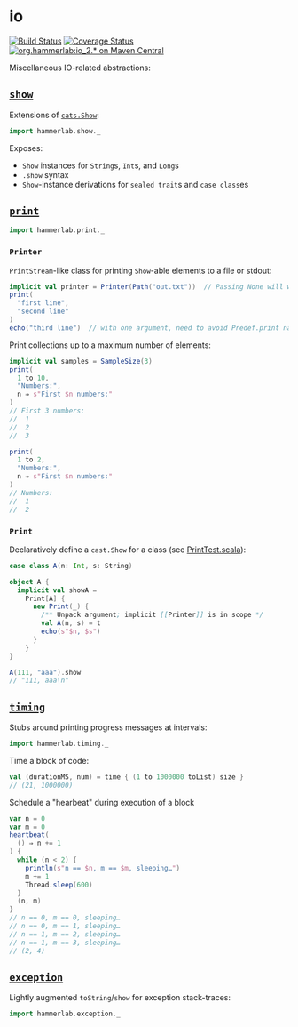 # io

[![Build Status](https://travis-ci.org/hammerlab/io-utils.svg?branch=master)](https://travis-ci.org/hammerlab/io-utils)
[![Coverage Status](https://coveralls.io/repos/github/hammerlab/io-utils/badge.svg?branch=master)](https://coveralls.io/github/hammerlab/io-utils?branch=master)
[![org.hammerlab:io_2.* on Maven Central](https://img.shields.io/maven-central/v/org.hammerlab/io_2.11.svg?maxAge=600&label=org.hammerlab:io_2.1[12])](http://search.maven.org/#search%7Cga%7C1%7Corg.hammerlab%20io)

Miscellaneous IO-related abstractions:

## [`show`](src/main/scala/hammerlab/show.scala)

Extensions of [`cats.Show`](https://github.com/typelevel/cats/blob/v0.9.0/core/src/main/scala/cats/Show.scala):

```scala
import hammerlab.show._
```

Exposes:

- `Show` instances for `String`s, `Int`s, and `Long`s
- `.show` syntax
- `Show`-instance derivations for `sealed trait`s and `case class`es


## [`print`](src/main/scala/hammerlab/print.scala)

```scala
import hammerlab.print._
```

### `Printer`
`PrintStream`-like class for printing `Show`-able elements to a file or stdout:

```scala
implicit val printer = Printer(Path("out.txt"))  // Passing None will write to stdout
print(
  "first line",
  "second line"
)
echo("third line")  // with one argument, need to avoid Predef.print name collision
```

Print collections up to a maximum number of elements:

```scala
implicit val samples = SampleSize(3)
print(
  1 to 10,
  "Numbers:",
  n ⇒ s"First $n numbers:"
)
// First 3 numbers:
// 	1
// 	2
// 	3

print(
  1 to 2,
  "Numbers:",
  n ⇒ s"First $n numbers:"
)
// Numbers:
// 	1
// 	2
```

### `Print`
Declaratively define a `cast.Show` for a class (see [PrintTest.scala](src/test/scala/org/hammerlab/io/PrintTest.scala)):

```scala
case class A(n: Int, s: String)

object A {
  implicit val showA =
    Print[A] {
      new Print(_) {
        /** Unpack argument; implicit [[Printer]] is in scope */
        val A(n, s) = t
        echo(s"$n, $s")
      }
    }
}

A(111, "aaa").show
// "111, aaa\n"
```

## [`timing`](src/main/scala/hammerlab/timing.scala)

Stubs around printing progress messages at intervals:

```scala
import hammerlab.timing._
```

Time a block of code:

```scala
val (durationMS, num) = time { (1 to 1000000 toList) size }
// (21, 1000000)
```

Schedule a "hearbeat" during execution of a block

```scala
var n = 0
var m = 0
heartbeat(
  () ⇒ n += 1
) {
  while (n < 2) {
	println(s"n == $n, m == $m, sleeping…")
	m += 1
	Thread.sleep(600)
  }
  (n, m)
}
// n == 0, m == 0, sleeping…
// n == 0, m == 1, sleeping…
// n == 1, m == 2, sleeping…
// n == 1, m == 3, sleeping…
// (2, 4)
```

## [`exception`](src/main/scala/hammerlab/exception.scala)

Lightly augmented `toString`/`show` for exception stack-traces:

```scala
import hammerlab.exception._
```

